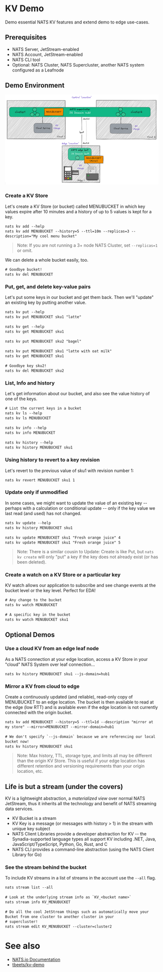 # KV Demo
Demo essential NATS KV features and extend demo to edge use-cases.

## Prerequisites
* NATS Server, JetStream-enabled
* NATS Account, JetStream-enabled
* NATS CLI tool
* Optional: NATS Cluster, NATS Supercluster, another NATS system configured as a Leafnode

## Demo Environment
![Image of demo environment](kv-demo.png "KV Demo Environment")

### Create a KV Store
Let's create a KV Store (or bucket) called MENUBUCKET in which key values expire after 10 minutes and a history of up
to 5 values is kept for a key.

```text
nats kv add --help
nats kv add MENUBUCKET --history=5 --ttl=10m --replicas=3 --description="My cool menu bucket"
```
> Note: If you are not running a 3+ node NATS Cluster, set `--replicas=1` or omit.

We can delete a whole bucket easily, too.
```text
# Goodbye bucket!
nats kv del MENUBUCKET
```

### Put, get, and delete key-value pairs
Let's put some keys in our bucket and get them back. Then we'll "update" an existing key by putting another value.

```text
nats kv put --help
nats kv put MENUBUCKET sku1 "latte"

nats kv get --help
nats kv get MENUBUCKET sku1

nats kv put MENUBUCKET sku2 "bagel"

nats kv put MENUBUCKET sku1 "latte with oat milk"
nats kv get MENUBUCKET sku1

# Goodbye key sku2!
nats kv del MENUBUCKET sku2
```

### List, Info and history
Let's get information about our bucket, and also see the value history of one of the keys.

```text
# List the current keys in a bucket
nats kv ls --help
nats kv ls MENUBUCKET

nats kv info --help
nats kv info MENUBUCKET

nats kv history --help
nats kv history MENUBUCKET sku1
```

### Using history to revert to a key revision
Let's revert to the previous value of sku1 with revision number 1:

```text
nats kv revert MENUBUCKET sku1 1
```

### Update only if unmodified
In some cases, we might want to update the value of an existing key -- perhaps with a calculation or conditional update --
only if the key value we last read (and used) has not changed.

```text
nats kv update --help
nats kv history MENUBUCKET sku1

nats kv update MENUBUCKET sku1 "Fresh orange juice" 4
nats kv update MENUBUCKET sku1 "Fresh orange juice" 5
```
>Note: There is a similar cousin to Update: Create is like Put, but `nats kv create` will only "put" a key if the key does not
> already exist (or has been deleted).

### Create a watch on a KV Store or a particular key
KV watch allows our application to subscribe and see change events at the bucket level or the key level. 
Perfect for EDA!

```text
# Any change to the bucket
nats kv watch MENUBUCKET

# A specific key in the bucket
nats kv watch MENUBUCKET sku1
```
## Optional Demos

### Use a cloud KV from an edge leaf node
As a NATS connection at your edge location, access a KV Store in your "cloud" NATS System over leaf connection...

```text
nats kv history MENUBUCKET sku1 --js-domain=hub1
```

### Mirror a KV from cloud to edge
Create a continuously updated (and reliable), read-only copy of MENUBUCKET to an edge location. The bucket is then available to read at
the edge (low RTT) and is available even if the edge location is not currently connected with the origin bucket.

```text
nats kv add MENUBUCKET --history=5 --ttl=1d --description "mirror at my store" --mirror=MENUBUCKET --mirror-domain=hub1

# We don't specify `--js-domain` because we are referencing our local bucket now!
nats kv history MENUBUCKET sku1
```

> Note: Max history, TTL, storage type, and limits all may be different than the origin KV Store. This is useful if your
> edge location has different retention and versioning requirements than your origin location, etc.

## Life is but a stream (under the covers)
KV is a lightweight abstraction, a _materialized view_ over normal NATS JetStream, thus it inherits all the technology
and benefit of NATS streaming data services.

* KV Bucket is a stream
* KV Key is a message (or messages with history > 1) in the stream with unique key subject
* NATS Client Libraries provide a developer abstraction for KV -- the Synadia-supported language types all support KV
including .NET, Java, JavaScript/TypeScript, Python, Go, Rust, and C
* NATS CLI provides a command-line abstraction (using the NATS Client Library for Go)

### See the stream behind the bucket
To include KV streams in a list of streams in the account use the `--all` flag.

```text
nats stream list --all

# Look at the underlying stream info as `KV_<bucket name>`
nats stream info KV_MENUBUCKET

# Do all the cool JetStream things such as automatically move your Bucket from one cluster to another cluster in your
# supercluster!
nats stream edit KV_MENUBUCKET --cluster=cluster2
```
# See also
- [NATS.io Documentation](https://docs.nats.io/nats-concepts/jetstream/key-value-store)
- [tbeets/kv-demo](https://github.com/tbeets/kv-demo)


